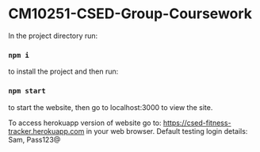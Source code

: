 # CM10251-CSED-Group-Coursework

In the project directory run:

### `npm i`

to install the project and then run:

### `npm start`

to start the website, then go to localhost:3000 to view the site.

To access herokuapp version of website go to: https://csed-fitness-tracker.herokuapp.com in your web browser.
Default testing login details: Sam, Pass123@
